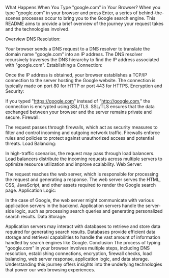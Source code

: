 What Happens When You Type "google.com" in Your Browser?
When you type "google.com" in your browser and press Enter, a series of behind-the-scenes processes occur to bring you to the Google search engine. This README aims to provide a brief overview of the journey your request takes and the technologies involved.

Overview
DNS Resolution:

Your browser sends a DNS request to a DNS resolver to translate the domain name "google.com" into an IP address.
The DNS resolver recursively traverses the DNS hierarchy to find the IP address associated with "google.com".
Establishing a Connection:

Once the IP address is obtained, your browser establishes a TCP/IP connection to the server hosting the Google website.
The connection is typically made on port 80 for HTTP or port 443 for HTTPS.
Encryption and Security:

If you typed "https://google.com" instead of "http://google.com," the connection is encrypted using SSL/TLS.
SSL/TLS ensures that the data exchanged between your browser and the server remains private and secure.
Firewall:

The request passes through firewalls, which act as security measures to filter and control incoming and outgoing network traffic.
Firewalls enforce rules and policies to protect against unauthorized access and potential threats.
Load Balancing:

In high-traffic scenarios, the request may pass through load balancers.
Load balancers distribute the incoming requests across multiple servers to optimize resource utilization and improve scalability.
Web Server:

The request reaches the web server, which is responsible for processing the request and generating a response.
The web server serves the HTML, CSS, JavaScript, and other assets required to render the Google search page.
Application Logic:

In the case of Google, the web server might communicate with various application servers in the backend.
Application servers handle the server-side logic, such as processing search queries and generating personalized search results.
Data Storage:

Application servers may interact with databases to retrieve and store data required for generating search results.
Databases provide efficient data storage and retrieval capabilities to handle the vast amount of information handled by search engines like Google.
Conclusion
The process of typing "google.com" in your browser involves multiple steps, including DNS resolution, establishing connections, encryption, firewall checks, load balancing, web server response, application logic, and data storage. Understanding this journey offers insights into the underlying technologies that power our web browsing experiences.
